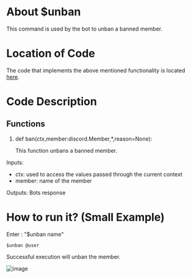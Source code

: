 # About $unban
This command is used by the bot to unban a banned member.

# Location of Code
The code that implements the above mentioned functionality is located [here](../../cogs/banUsers.py).

# Code Description
## Functions

1. def ban(ctx,member:discord.Member,*,reason=None):
   
   This function unbans a banned member.

Inputs:

- ctx: used to access the values passed through the current context
- member: name of the member

Outputs: Bots response

   
# How to run it? (Small Example)
Enter : "$unban name"
```
$unban @user
```
Successful execution will unban the member.

![image](https://user-images.githubusercontent.com/19858170/144727322-b495f1a7-9785-4535-b1f2-16fbd6c41eb6.png)
